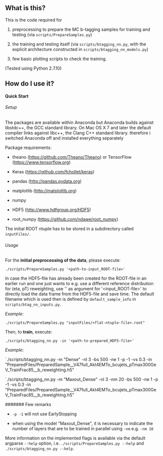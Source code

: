 What is this?
-------------

This is the code required for

1. preprocessing to prepare the MC b-tagging samples for training and testing (via `scripts/PrepareSamples.py`)

1. the training and testing itself (via `scripts/btagging_nn.py`, with the explicit architecture constructed in `scripts/btagging_nn_models.py`)

1. few basic plotting scripts to check the training.

(Tested using Python 2.7.10)


How do I use it?
----------------

#### Quick Start ####

###### Setup

The packages are available within Anaconda but Anaconda builds against libstdc++, the GCC standard library. On Mac OS X 7 and later the default compiler links against libc++, the Clang C++ standard library. therefore i switched Anaconda off and installed everything separately

Package requirements:

* theano (https://github.com/Theano/Theano) or TensorFlow (https://www.tensorflow.org)

* Keras (https://github.com/fchollet/keras)

* pandas (http://pandas.pydata.org)

* matplotlib (http://matplotlib.org)

* numpy

* HDF5 (http://www.hdfgroup.org/HDF5)

* root_numpy (https://github.com/ndawe/root_numpy)




The initial ROOT ntuple has to be stored in a subdirectory called `inputFiles/`.


###### Usage

For the **initial preprocessing of the data**, please execute:

`./scripts/PrepareSamples.py '<path-to-input_ROOT-file>'`

In case the HDF5-file has already been created for the ROOT-file in an earlier run and one just wants to e.g. use a different reference distribution for (eta, pT) reweighting, use '' as argument for '<input_ROOT-file>' to directly load the data frame from the HDF5-file and save time. The default filename which is used then is defined by `default_sample_info` in `scripts/btag_nn_inputs.py`.


_Example_:

`./scripts/PrepareSamples.py "inputFiles/<flat-ntuple-file>.root"`


Then, to **train**, execute:

`./scripts/btagging_nn.py -in '<path-to-prepared_HDF5-file>'`

_Example_:

`./scripts/btagging_nn.py -m "Dense" -nl 3 -bs 500 -ne 1 -p -1 -vs 0.3 -in "PreparedFiles/PreparedSample__V47full_Akt4EMTo_bcujets_pTmax300GeV_TrainFrac85__b_reweighting.h5"

`./scripts/btagging_nn.py -m "Maxout_Dense" -nl 3 -nm 20 -bs 500 -ne 1 -p -1 -vs 0.3 -in "PreparedFiles/PreparedSample__V47full_Akt4EMTo_bcujets_pTmax300GeV_TrainFrac85__b_reweighting.h5"

####### Few remarks

* `-p -1` will not use EarlyStopping

* when using the model "Maxout_Dense", it is necessary to indicate the number of layers that are to be trained in parallel using `-nm` e.g. `-nm 10`


More information on the implemented flags is available via the default argparse `--help` option, i.e. `./scripts/PrepareSamples.py --help` and `./scripts/btagging_nn.py --help`.
